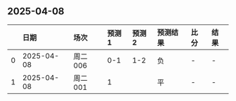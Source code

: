 

## 2025-04-08

|    | 日期         | 场次    | 预测1   | 预测2   | 预测结果   | 比分   | 结果   |
|---:|:-----------|:------|:------|:------|:-------|:-----|:-----|
|  0 | 2025-04-08 | 周二006 | 0-1   | 1-2   | 负      | -    | -    |
|  1 | 2025-04-08 | 周二001 | 1     |       | 平      | -    | -    |

